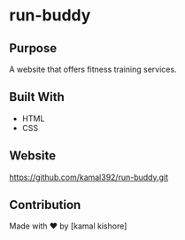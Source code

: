 # run-buddy

## Purpose
A website that offers fitness training services.

## Built With
* HTML
* CSS

## Website
https://github.com/kamal392/run-buddy.git

## Contribution
Made with ❤️ by [kamal kishore]
